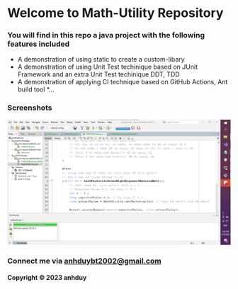 # Welcome to Math-Utility Repository

### You will find in this repo a java project with the following features included

* A demonstration of using static to create a custom-libary
* A demonstration of using Unit Test techinique based on JUnit Framework and an extra Unit Test techinique DDT, TDD
* A demonstration of applying CI technique based on GitHub Actions, Ant build tool
*...

### Screenshots 
![Source code with JUnit](https://github.com/duynguyen2102/mathutil-ant/blob/main/screenshots/source_code_with-junit.png)


### Connect me via anhduybt2002@gmail.com
#### Copyright &#169; 2023 anhduy